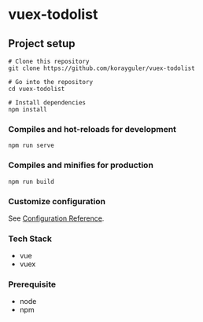 # vuex-todolist

## Project setup

```
# Clone this repository
git clone https://github.com/korayguler/vuex-todolist

# Go into the repository
cd vuex-todolist

# Install dependencies
npm install
```

### Compiles and hot-reloads for development

```
npm run serve
```

### Compiles and minifies for production

```
npm run build
```

### Customize configuration

See [Configuration Reference](https://cli.vuejs.org/config/).

### Tech Stack

- vue
- vuex

### Prerequisite

- node
- npm
